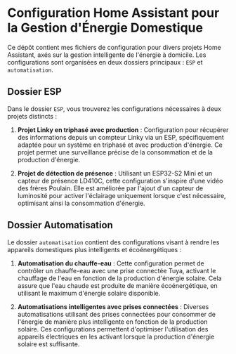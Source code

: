 # Configuration Home Assistant pour la Gestion d'Énergie Domestique

Ce dépôt contient mes fichiers de configuration pour divers projets Home Assistant, axés sur la gestion intelligente de l'énergie à domicile. Les configurations sont organisées en deux dossiers principaux : `ESP` et `automatisation`.

## Dossier ESP

Dans le dossier `ESP`, vous trouverez les configurations nécessaires à deux projets distincts :

1. **Projet Linky en triphasé avec production** : Configuration pour récupérer des informations depuis un compteur Linky via un ESP, spécifiquement adaptée pour un système en triphasé et avec production d'énergie. Ce projet permet une surveillance précise de la consommation et de la production d'énergie.

2. **Projet de détection de présence** : Utilisant un ESP32-S2 Mini et un capteur de présence LD410C, cette configuration s'inspire d'une vidéo des frères Poulain. Elle est améliorée par l'ajout d'un capteur de luminosité pour activer l'éclairage uniquement lorsque c'est nécessaire, optimisant ainsi la consommation d'énergie.

## Dossier Automatisation

Le dossier `automatisation` contient des configurations visant à rendre les appareils domestiques plus intelligents et écoénergétiques :

1. **Automatisation du chauffe-eau** : Cette configuration permet de contrôler un chauffe-eau avec une prise connectée Tuya, activant le chauffage de l'eau en fonction de la production d'énergie solaire. Cela assure que l'eau chaude est produite de manière écoénergétique, en utilisant le maximum d'énergie solaire disponible.

2. **Automatisations intelligentes avec prises connectées** : Diverses automatisations utilisant des prises connectées pour consommer de l'énergie de manière plus intelligente en fonction de la production solaire. Ces configurations permettent d'optimiser l'utilisation des appareils électriques en les activant lorsque la production d'énergie solaire est suffisante.


